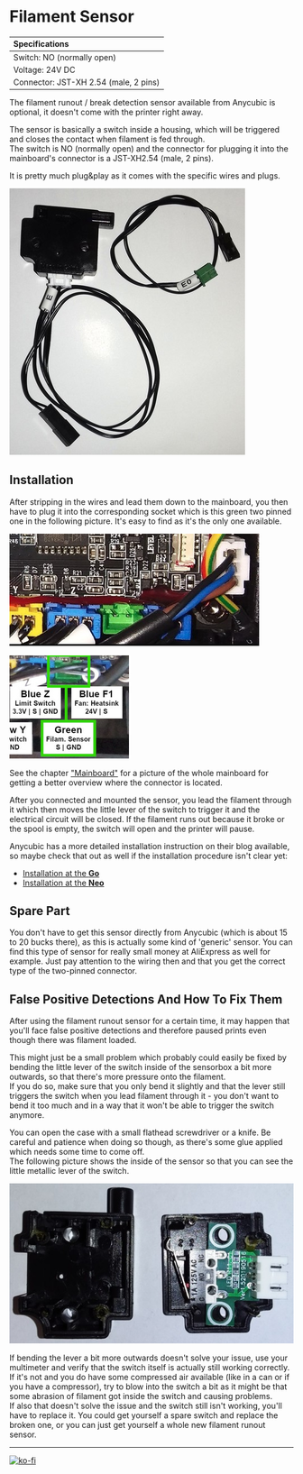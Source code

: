 <link rel=”manifest” href=”docs/manifest.webmanifest”>

# Filament Sensor

| Specifications |
|:---------------|
| Switch: NO (normally open) |
| Voltage: 24V DC |
| Connector: JST-XH 2.54 (male, 2 pins) |  


The filament runout / break detection sensor available from Anycubic is optional, it doesn't come with the printer right away.  

The sensor is basically a switch inside a housing, which will be triggered and closes the contact when filament is fed through.  
The switch is NO (normally open) and the connector for plugging it into the mainboard's connector is a JST-XH2.54 (male, 2 pins).  

It is pretty much plug&play as it comes with the specific wires and plugs.   

![Filament runout sensor](../assets/images/fil_sensor_web.jpg)  


## Installation  

After stripping in the wires and lead them down to the mainboard, you then have to plug it into the corresponding socket which is this green two pinned one in the following picture. It's easy to find as it's the only one available.  

![Connector for the filament sensor](../assets/images/filament_sensor_mb-socket_web.jpg)  

![Zoomed connector](../assets/images/fil_sen_connector.png)  

See the chapter ["Mainboard"](mainboard.md#trigorilla-v_306-stock) for a picture of the whole mainboard for getting a better overview where the connector is located.  

After you connected and mounted the sensor, you lead the filament through it which then moves the little lever of the switch to trigger it and the electrical circuit will be closed. If the filament runs out because it broke or the spool is empty, the switch will open and the printer will pause.  

Anycubic has a more detailed installation instruction on their blog available, so maybe check that out as well if the installation procedure isn't clear yet:  

- [Installation at the **Go**](https://www.anycubic.com/blogs/3d-printing-guides/how-to-install-filament-runout-sensor-for-anycubic-kobra-go)  
- [Installation at the **Neo**](https://www.anycubic.com/blogs/3d-printing-guides/filament-sensor-upgrade-for-anycubic-kobra-neo)  


## Spare Part

You don't have to get this sensor directly from Anycubic (which is about 15 to 20 bucks there), as this is actually some kind of 'generic' sensor. You can find this type of sensor for really small money at AliExpress as well for example. Just pay attention to the wiring then and that you get the correct type of the two-pinned connector.    

  
## False Positive Detections And How To Fix Them 

After using the filament runout sensor for a certain time, it may happen that you'll face false positive detections and therefore paused prints even though there was filament loaded.  
   
This might just be a small problem which probably could easily be fixed by bending the little lever of the switch inside of the sensorbox a bit more outwards, so that there's more pressure onto the filament.  
If you do so, make sure that you only bend it slightly and that the lever still triggers the switch when you lead filament through it - you don't want to bend it too much and in a way that it won't be able to trigger the switch anymore.   

You can open the case with a small flathead screwdriver or a knife. Be careful and patience when doing so though, as there's some glue applied which needs some time to come off.  
The following picture shows the inside of the sensor so that you can see the little metallic lever of the switch.  
    
![Filament runout sensor opened](../assets/images/fil-sensor_open_web.jpg)  
    

If bending the lever a bit more outwards doesn't solve your issue, use your multimeter and verify that the switch itself is actually still working correctly. If it's not and you do have some compressed air available (like in a can or if you have a compressor), try to blow into the switch a bit as it might be that some abrasion of filament got inside the switch and causing problems.  
If also that doesn't solve the issue and the switch still isn't working, you'll have to replace it. You could get yourself a spare switch and replace the broken one, or you can just get yourself a whole new filament runout sensor.      

---

[![ko-fi](https://ko-fi.com/img/githubbutton_sm.svg)](https://ko-fi.com/U6U5NPB51)  
  

